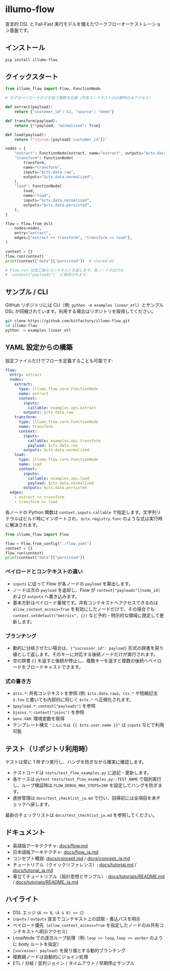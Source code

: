 # illumo-flow

宣言的 DSL と Fail-Fast 実行モデルを備えたワークフローオーケストレーション基盤です。

## インストール
```bash
pip install illumo-flow
```

## クイックスタート
```python
from illumo_flow import Flow, FunctionNode

# まずはペイロードだけを扱う関数を定義（共有コンテキストは必要時のみアクセス）

def extract(payload):
    return {"customer_id": 42, "source": "demo"}

def transform(payload):
    return {**payload, "normalized": True}

def load(payload):
    return f"stored:{payload['customer_id']}"

nodes = {
    "extract": FunctionNode(extract, name="extract", outputs="$ctx.data.raw"),
    "transform": FunctionNode(
        transform,
        name="transform",
        inputs="$ctx.data.raw",
        outputs="$ctx.data.normalized",
    ),
    "load": FunctionNode(
        load,
        name="load",
        inputs="$ctx.data.normalized",
        outputs="$ctx.data.persisted",
    ),
}

flow = Flow.from_dsl(
    nodes=nodes,
    entry="extract",
    edges=["extract >> transform", "transform >> load"],
)

context = {}
flow.run(context)
print(context["data"]["persisted"])  # stored:42

# Flow.run は加工後のコンテキストを返します。各ノードの出力も
# `context["payloads"]` に保持されます。
```

## サンプル / CLI
GitHub リポジトリには CLI（例: `python -m examples linear_etl`）とサンプル DSL が同梱されています。利用する場合はリポジトリを取得してください。
```bash
git clone https://github.com/kitfactory/illumo-flow.git
cd illumo-flow
python -m examples linear_etl
```

## YAML 設定からの構築
設定ファイルだけでフローを定義することも可能です:

```yaml
flow:
  entry: extract
  nodes:
    extract:
      type: illumo_flow.core.FunctionNode
      name: extract
      context:
        inputs:
          callable: examples.ops.extract
        outputs: $ctx.data.raw
    transform:
      type: illumo_flow.core.FunctionNode
      name: transform
      context:
        inputs:
          callable: examples.ops.transform
          payload: $ctx.data.raw
        outputs: $ctx.data.normalized
    load:
      type: illumo_flow.core.FunctionNode
      name: load
      context:
        inputs:
          callable: examples.ops.load
          payload: $ctx.data.normalized
        outputs: $ctx.data.persisted
  edges:
    - extract >> transform
    - transform >> load
```

各ノードの Python 関数は `context.inputs.callable` で指定します。文字列リテラルはビルド時にインポートされ、`$ctx.registry.func` のような式は実行時に解決されます。

```python
from illumo_flow import Flow

flow = Flow.from_config("./flow.yaml")
context = {}
flow.run(context)
print(context["data"]["persisted"])
```

### ペイロードとコンテキストの違い
- `inputs` に従って Flow が各ノードの `payload` を算出します。
- ノードは次の `payload` を返却し、Flow が `context["payloads"][node_id]` および `outputs` へ書き込みます。
- 基本方針はペイロード重視です。共有コンテキストへアクセスできるのは `allow_context_access=True` を有効にしたノードだけで、その場合でも `context.setdefault("metrics", {})` など予約・明示的な領域に限定して更新します。

### ブランチング
- 動的に分岐させたい場合は、`{"successor_id": payload}` 形式の辞書を戻り値として返します。そのキーに対応する後続ノードだけが実行されます。
- 空の辞書 `{}` を返すと後続が停止し、複数キーを返すと複数の後続へペイロードをブロードキャストできます。


### 式の書き方
- `$ctx.*`: 共有コンテキストを参照 (例: `$ctx.data.raw`)。`ctx.*` や短縮記法 `$.foo` と書いても内部的に同じく `$ctx.*` へ正規化されます。
- `$payload.*`: `context["payloads"]` を参照
- `$joins.*`: `context["joins"]` を参照
- `$env.VAR`: 環境変数を取得
- テンプレート構文 `"こんにちは {{ $ctx.user.name }}"` は `inputs` などで利用可能

## テスト（リポジトリ利用時）
テストは常に 1 件ずつ実行し、ハングを防ぎながら確実に確認します。

- テストコードは `tests/test_flow_examples.py` に追記・更新します。
- 各ケースは `pytest tests/test_flow_examples.py::TEST_NAME` で個別実行し、ループ検証時は `FLOW_DEBUG_MAX_STEPS=200` を設定してハングを防ぎます。
- 進捗管理は `docs/test_checklist_ja.md` で行い、回帰前には全項目を未チェックへ戻します。

最新のチェックリストは `docs/test_checklist_ja.md` を参照してください。

## ドキュメント
- 英語版アーキテクチャ: [docs/flow.md](docs/flow.md)
- 日本語版アーキテクチャ: [docs/flow_ja.md](docs/flow_ja.md)
- コンセプト概説: [docs/concept.md](docs/concept.md) / [docs/concept_ja.md](docs/concept_ja.md)
- チュートリアル（クイックリファレンス）: [docs/tutorial.md](docs/tutorial.md) / [docs/tutorial_ja.md](docs/tutorial_ja.md)
- 章立てチュートリアル（設計思想とサンプル）: [docs/tutorials/README.md](docs/tutorials/README.md) / [docs/tutorials/README_ja.md](docs/tutorials/README_ja.md)

## ハイライト
- DSL エッジ (`A >> B`, `(A & B) >> C`)
- `inputs` / `outputs` 宣言でコンテキスト上の読取・書込パスを明示
- ペイロード優先（`allow_context_access=True` を指定したノードのみ共有コンテキストへ明示アクセス）
- LoopNode での逐次ループ処理（例: `loop >> loop`, `loop >> worker` のように body ルートを指定）
- `{successor: payload}` を戻り値とする動的ブランチング
- 複数親ノードは自動的にジョイン処理
- ETL / 分岐 / 並列ジョイン / タイムアウト / 早期停止サンプル
